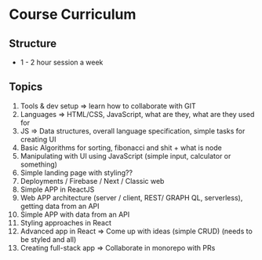 # Course Curriculum

## Structure

- 1 - 2 hour session a week

## Topics

1. Tools & dev setup => learn how to collaborate with GIT
2. Languages => HTML/CSS, JavaScript, what are they, what are they used for
3. JS => Data structures, overall language specification, simple tasks for creating UI
4. Basic Algorithms for sorting, fibonacci and shit + what is node
5. Manipulating with UI using JavaScript (simple input, calculator or something)
6. Simple landing page with styling??
7. Deployments / Firebase / Next / Classic web
8. Simple APP in ReactJS
9. Web APP architecture (server / client, REST/ GRAPH QL, serverless), getting data from an API
10. Simple APP with data from an API
11. Styling approaches in React
12. Advanced app in React => Come up with ideas (simple CRUD) (needs to be styled and all)
13. Creating full-stack app => Collaborate in monorepo with PRs
